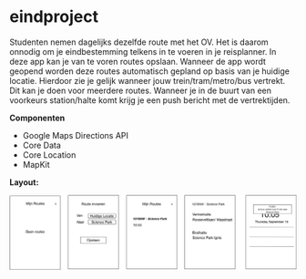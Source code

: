 # eindproject

Studenten nemen dagelijks dezelfde route met het OV. Het is daarom onnodig om je eindbestemming telkens in te voeren in je reisplanner. In deze app kan je van te voren routes opslaan. Wanneer de app wordt geopend worden deze routes automatisch gepland op basis van je huidige locatie. Hierdoor zie je gelijk wanneer jouw trein/tram/metro/bus vertrekt. Dit kan je doen voor meerdere routes. Wanneer je in de buurt van een voorkeurs station/halte komt krijg je een push bericht met de vertrektijden.

__Componenten__
* Google Maps Directions API
* Core Data
* Core Location
* MapKit

__Layout:__
<p><img src=doc/wireframe.png>
